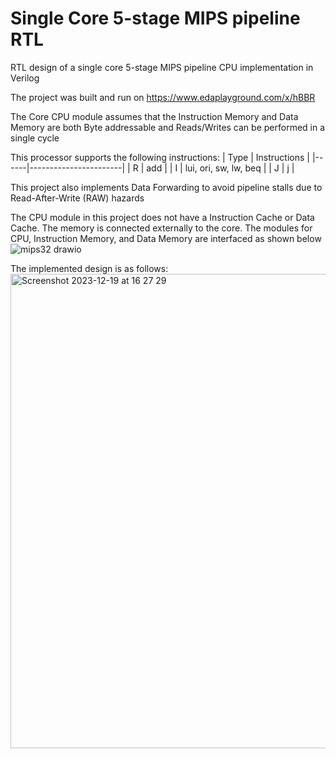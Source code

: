 # Single Core 5-stage MIPS pipeline RTL
 RTL design of a single core 5-stage MIPS pipeline CPU implementation in Verilog

The project was built and run on https://www.edaplayground.com/x/hBBR

The Core CPU module assumes that the Instruction Memory and Data Memory are both Byte addressable and Reads/Writes can be performed in a single cycle

This processor supports the following instructions:
| Type | Instructions         |
|------|-----------------------|
| R    | add                   |
| I    | lui, ori, sw, lw, beq |
| J    | j                     |

This project also implements Data Forwarding to avoid pipeline stalls due to Read-After-Write (RAW) hazards

The CPU module in this project does not have a Instruction Cache or Data Cache. The memory is connected externally to the core.
The modules for CPU, Instruction Memory, and Data Memory are interfaced as shown below
![mips32 drawio](https://github.com/naithanianshul/Single-Core-5-stage-MIPS-pipeline-RTL/assets/39558258/8c546584-1cf4-49d3-9a02-682e5de5594a)

The implemented design is as follows:
<img width="759" alt="Screenshot 2023-12-19 at 16 27 29" src="https://github.com/naithanianshul/Single-Core-5-stage-MIPS-pipeline-RTL/assets/39558258/1f8d18a7-8e0c-4a65-9b05-3709aefa252e">
